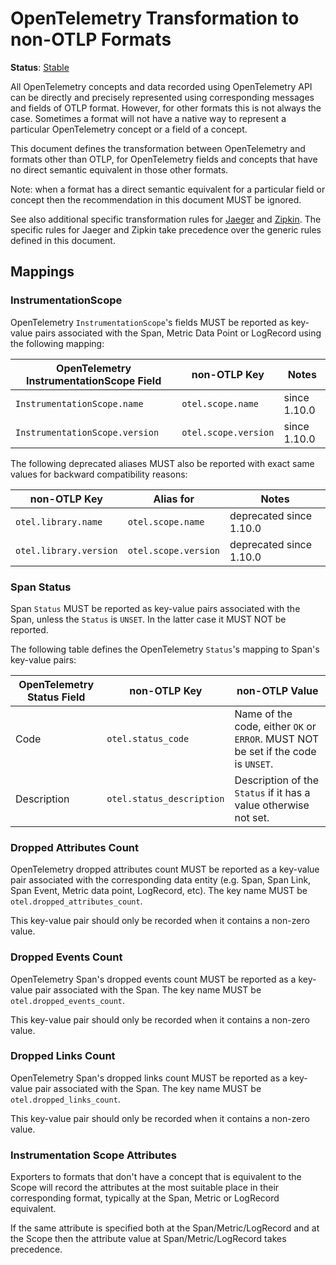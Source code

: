 # OpenTelemetry Transformation to non-OTLP Formats

**Status**: [Stable](../document-status.md)

All OpenTelemetry concepts and data recorded using OpenTelemetry API can be
directly and precisely represented using corresponding messages and fields of
OTLP format. However, for other formats this is not always the case. Sometimes a
format will not have a native way to represent a particular OpenTelemetry
concept or a field of a concept.

This document defines the transformation between OpenTelemetry and formats other
than OTLP, for OpenTelemetry fields and concepts that have no direct semantic
equivalent in those other formats.

Note: when a format has a direct semantic equivalent for a particular field or
concept then the recommendation in this document MUST be ignored.

See also additional specific transformation rules for
[Jaeger](../trace/sdk_exporters/jaeger.md) and [Zipkin](../trace/sdk_exporters/zipkin.md).
The specific rules for Jaeger and Zipkin take precedence over the generic rules defined
in this document.

## Mappings

### InstrumentationScope

OpenTelemetry `InstrumentationScope`'s fields MUST be reported as key-value
pairs associated with the Span, Metric Data Point or LogRecord using the following mapping:

| OpenTelemetry InstrumentationScope Field | non-OTLP Key | Notes |
| ------------------- | --- | --- |
| `InstrumentationScope.name`|`otel.scope.name`|since 1.10.0|
| `InstrumentationScope.version`|`otel.scope.version`|since 1.10.0|

The following deprecated aliases MUST also be reported with exact same values for
backward compatibility reasons:

| non-OTLP Key | Alias for | Notes |
| --- | --- | --- |
|`otel.library.name`|`otel.scope.name`|deprecated since 1.10.0|
|`otel.library.version`|`otel.scope.version`|deprecated since 1.10.0|

### Span Status

Span `Status` MUST be reported as key-value pairs associated with the Span,
unless the `Status` is `UNSET`. In the latter case it MUST NOT be reported.

The following table defines the OpenTelemetry `Status`'s mapping to Span's
key-value pairs:

|OpenTelemetry Status Field|non-OTLP Key|non-OTLP Value|
|--|--|--|
|Code | `otel.status_code` | Name of the code, either `OK` or `ERROR`. MUST NOT be set if the code is `UNSET`. |
|Description | `otel.status_description` | Description of the `Status` if it has a value otherwise not set. |

### Dropped Attributes Count

OpenTelemetry dropped attributes count MUST be reported as a key-value
pair associated with the corresponding data entity (e.g. Span, Span Link, Span Event,
Metric data point, LogRecord, etc). The key name MUST be `otel.dropped_attributes_count`.

This key-value pair should only be recorded when it contains a non-zero value.

### Dropped Events Count

OpenTelemetry Span's dropped events count MUST be reported as a key-value pair
associated with the Span. The key name MUST be `otel.dropped_events_count`.

This key-value pair should only be recorded when it contains a non-zero value.

### Dropped Links Count

OpenTelemetry Span's dropped links count MUST be reported as a key-value pair
associated with the Span. The key name MUST be `otel.dropped_links_count`.

This key-value pair should only be recorded when it contains a non-zero value.

### Instrumentation Scope Attributes

Exporters to formats that don't have a concept that is equivalent to the Scope
will record the attributes at the most suitable place in their corresponding format,
typically at the Span, Metric or LogRecord equivalent.

If the same attribute is specified both at the Span/Metric/LogRecord and at the Scope
then the attribute value at Span/Metric/LogRecord takes precedence.
